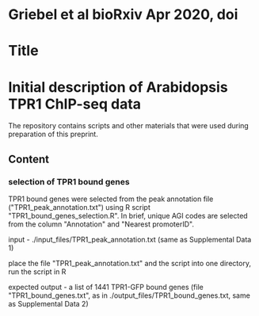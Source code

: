 # Griebel et al bioRxiv Apr 2020, doi
# Title
# Initial description of Arabidopsis TPR1 ChIP-seq data

The repository contains scripts and other materials that were used during preparation of this preprint.

## Content
### selection of TPR1 bound genes

TPR1 bound genes were selected from the peak annotation file ("TPR1_peak_annotation.txt") using R script "TPR1_bound_genes_selection.R". In brief, unique AGI codes are selected from the column "Annotation" and "Nearest promoterID".

input - ./input_files/TPR1_peak_annotation.txt (same as Supplemental Data 1)

place the file "TPR1_peak_annotation.txt" and the script into one directory, run the script in R

expected output - a list of 1441 TPR1-GFP bound genes (file "TPR1_bound_genes.txt", as in ./output_files/TPR1_bound_genes.txt, same as Supplemental Data 2)



